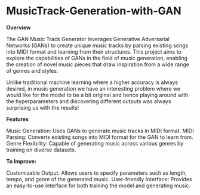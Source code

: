 # MusicTrack-Generation-with-GAN

**Overview**

The GAN Music Track Generator leverages Generative Adversarial Networks (GANs) to create unique music tracks by parsing existing songs into MIDI format and learning from their structures. This project aims to explore the capabilities of GANs in the field of music generation, enabling the creation of novel music pieces that draw inspiration from a wide range of genres and styles.

Unlike traditional machine learning where a higher accuracy is always desired, in music generation we have an interesting problem where we would like for the model to be a bit original and hence playing around with the hyperparameters and discovering different outputs was always surprising us with the results!

**Features**

Music Generation: Uses GANs to generate music tracks in MIDI format.
MIDI Parsing: Converts existing songs into MIDI format for the GAN to learn from.
Genre Flexibility: Capable of generating music across various genres by training on diverse datasets.

**To Improve:**

Customizable Output: Allows users to specify parameters such as length, tempo, and genre of the generated music.
User-friendly Interface: Provides an easy-to-use interface for both training the model and generating music.
